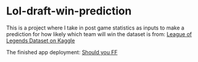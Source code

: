 # Lol-draft-win-prediction

This is a project where I take in post game statistics as inputs to make a prediction for how likely which team will win
the dataset is from: [League of Legends Dataset on Kaggle](https://www.kaggle.com/datasets/datasnaek/league-of-legends)

The finished app deployment: [Should you FF](https://linh0610.shinyapps.io/ShouldyouFF/)